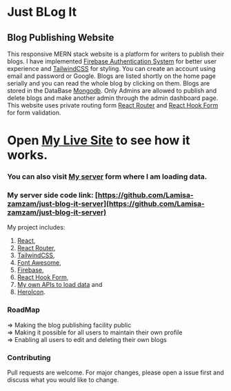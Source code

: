 # Just BLog It

## Blog Publishing Website

This responsive MERN stack website is a platform for writers to publish their blogs. I have implemented [Firebase Authentication System](https://firebase.google.com/docs?authuser=0) for better user experience and [TailwindCSS](https://tailwindcss.com/) for styling. You can create an account using email and password or Google. Blogs are listed shortly on the home page serially and you can read the whole blog by clicking on them. Blogs are stored in the DataBase [Mongodb](https://www.mongodb.com/). Only Admins are allowed to publish and delete blogs and make another admin through the admin dashboard page. This website uses private routing form [React Router](https://reactrouter.com/) and [React Hook Form](https://react-hook-form.com/) for form validation.

# Open [My Live Site](https://complete-website-3.web.app/) to see how it works.

### You can also visit [My server](https://morning-shelf-52119.herokuapp.com/) form where I am loading data.

### My server side code link: [https://github.com/Lamisa-zamzam/just-blog-it-server](https://github.com/Lamisa-zamzam/just-blog-it-server)

My project includes:

1.  [React](https://reactjs.org/docs/getting-started.html),
2.  [React Router](https://reactrouter.com/),
3.  [TailwindCSS](https://tailwindcss.com/),
4.  [Font Awesome](https://fontawesome.com/),
5.  [Firebase](https://firebase.google.com/docs?authuser=0),
6.  [React Hook Form](https://react-hook-form.com/),
7.  [My own APIs to load data](https://powerful-springs-02476.herokuapp.com) and
8.  [HeroIcon](https://heroicons.dev/).

### RoadMap

=> Making the blog publishing facility public\
=> Making it possible for all users to maintain their own profile\
=> Enabling all users to edit and deleting their own blogs

### Contributing

Pull requests are welcome. For major changes, please open a issue first and discuss what you would like to change.
